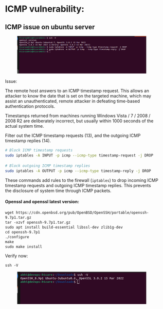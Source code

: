 # ICMP vulnerability:

## ICMP issue on ubuntu server

<figure><img src="../.gitbook/assets/image (3) (1) (1) (1) (1) (1) (1) (1) (1) (1) (1).png" alt=""><figcaption></figcaption></figure>

Issue:&#x20;

The remote host answers to an ICMP timestamp request. This allows an attacker to know the date that is set on the targeted machine, which may assist an unauthenticated, remote attacker in defeating time-based authentication protocols.

Timestamps returned from machines running Windows Vista / 7 / 2008 / 2008 R2 are deliberately incorrect, but usually within 1000 seconds of the actual system time.

Filter out the ICMP timestamp requests (13), and the outgoing ICMP timestamp replies (14).

```bash
# Block ICMP timestamp requests
sudo iptables -A INPUT -p icmp --icmp-type timestamp-request -j DROP

# Block outgoing ICMP timestamp replies
sudo iptables -A OUTPUT -p icmp --icmp-type timestamp-reply -j DROP
```

These commands add rules to the firewall (`iptables`) to drop incoming ICMP timestamp requests and outgoing ICMP timestamp replies. This prevents the disclosure of system time through ICMP packets.

#### Openssl and openssl latest version:&#x20;

```
wget https://cdn.openbsd.org/pub/OpenBSD/OpenSSH/portable/openssh-9.7p1.tar.gz
tar -xzvf openssh-9.7p1.tar.gz
sudo apt install build-essential libssl-dev zlib1g-dev
cd openssh-9.7p1
./configure
make
sudo make install

```

Verify now:&#x20;

```
ssh -V
```

<figure><img src="../.gitbook/assets/image (2) (1) (1) (1) (1) (1) (1) (1) (1) (1) (1) (1).png" alt=""><figcaption></figcaption></figure>
